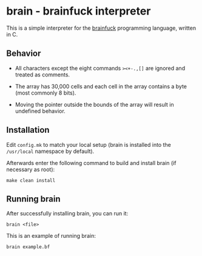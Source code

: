 # brain - brainfuck interpreter

This is a simple interpreter for the [brainfuck][1] programming language,
written in C.

## Behavior

- All characters except the eight commands `><+-.,[]` are ignored and
  treated as comments.

- The array has 30,000 cells and each cell in the array contains a byte
  (most commonly 8 bits).

- Moving the pointer outside the bounds of the array will result in
  undefined behavior.

## Installation

Edit `config.mk` to match your local setup (brain is installed into the
`/usr/local` namespace by default).

Afterwards enter the following command to build and install brain (if
necessary as root):

    make clean install

## Running brain 

After successfully installing brain, you can run it:

    brain <file>

This is an example of running brain:

    brain example.bf

[1]: https://en.wikipedia.org/wiki/Brainfuck
